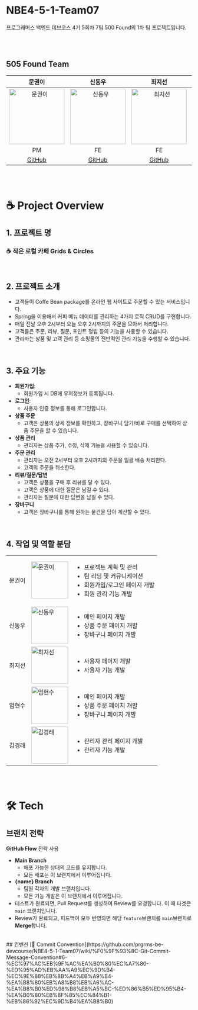 # NBE4-5-1-Team07
프로그래머스 백엔드 데브코스 4기 5회차 7팀 500 Found의 1차 팀 프로젝트입니다.

<br/>
<br/>

## 505 Found Team

|                                           문권이                                           |                                          신동우                                           |                                                        최지선                                                        |                                          엄현수                                           |                                                        김경래                                                        
|:---------------------------------------------------------------------------------------:|:--------------------------------------------------------------------------------------:|:-----------------------------------------------------------------------------------------------------------------:|:--------------------------------------------------------------------------------------:|:-----------------------------------------------------------------------------------------------------------------:|
| <img src="https://avatars.githubusercontent.com/u/102517739?v=4" alt="문권이" width="150"> | <img src="https://avatars.githubusercontent.com/u/58596222?v=4" alt="신동우" width="150"> | <img src="https://avatars.githubusercontent.com/u/192316487?v=4" alt="최지선" width="150"> | <img src="https://avatars.githubusercontent.com/u/55376152?v=4" alt="엄현수" width="150"> | <img src="" alt="김경래" width="150"> |
|                                          PM                                         |                                           FE                                           |                                                        FE                                                         |                                           FE                                           |                                                        FE                                                         |
|                          [GitHub](https://github.com/M00NPANG)                          |                         [GitHub](https://github.com/socra167)                          |                                        [GitHub](https://github.com/wesawth3sun)                                        |                         [GitHub](https://github.com/sameom1048)                          |                                                    [GitHub]()                                                     |

<br/>
<br/>

# ☕ Project Overview

## 1. 프로젝트 명
### ☕ 작은 로컬 카페 Grids & Circles

<br/>

## 2. 프로젝트 소개
- 고객들이 Coffe Bean package를 온라인 웹 사이트로 주문할 수 있는 서비스입니다.
- Spring을 이용해서 커피 메뉴 데이터를 관리하는 4가지 로직 CRUD를 구현합니다.
- 매일 전날 오후 2시부터 오늘 오후 2시까지의 주문을 모아서 처리합니다.
- 고객들은 주문, 리뷰, 질문, 포인트 정립 등의 기능을 사용할 수 있습니다.
- 관리자는 상품 및 고객 관리 등 쇼핑몰의 전반적인 관리 기능을 수행할 수 있습니다.

<br/>

## 3. 주요 기능
- **회원가입**:
    - 회원가입 시 DB에 유저정보가 등록됩니다.
- **로그인**:
    - 사용자 인증 정보를 통해 로그인합니다.
- **상품 주문**
  - 고객은 상품의 상세 정보를 확인하고, 장바구니 담기/바로 구매를 선택하여 상품 주문을 할 수 있습니다.
- **상품 관리**
  - 관리자는 상품 추가, 수정, 삭제 기능을 사용할 수 있습니다.
- **주문 관리**
  - 관리자는 오전 2시부터 오후 2시까지의 주문을 일괄 배송 처리한다.
  - 고객의 주문을 취소한다.
- **리뷰/질문/답변**
  - 고객은 상품을 구매 후 리뷰를 달 수 있다.
  - 고객은 상품에 대한 질문은 남길 수 있다.
  - 관리자는 질문에 대한 답변을 남길 수 있다.
- **장바구니**
  - 고객은 장바구니를 통해 원하는 물건을 담아 계산할 수 있다.

<br/>

## 4. 작업 및 역할 분담
   |     |                                                                                         |                                                                                                  |
   |-----|-----------------------------------------------------------------------------------------|--------------------------------------------------------------------------------------------------|
   | 문권이 | <img src="https://avatars.githubusercontent.com/u/102517739?v=4" alt="문권이" width="100"> | <ul><li>프로젝트 계획 및 관리</li><li>팀 리딩 및 커뮤니케이션</li><li>회원가입/로그인 페이지 개발</li><li>회원 관리 기능 개발</li></ul> |
   | 신동우 | <img src="https://avatars.githubusercontent.com/u/58596222?v=4" alt="신동우" width="100">  | <ul><li>메인 페이지 개발</li><li>상품 주문 페이지 개발</li><li>장바구니 페이지 개발</li></ul>|
   | 최지선 | <img src="https://avatars.githubusercontent.com/u/192316487?v=4" alt="최지선" width="100"> | <ul><li>사용자 페이지 개발</li><li>사용자 기능 개발</li></ul>|
   | 엄현수 | <img src="https://avatars.githubusercontent.com/u/55376152?v=4" alt="엄현수" width="100">  | <ul><li>메인 페이지 개발</li><li>상품 주문 페이지 개발</li><li>장바구니 페이지 개발</li></ul>|
   | 김경래 | <img src="" alt="김경래" width="100">                                                      | <ul><li>관리자 관리 페이지 개발</li><li>관리자 기능 개발 </li></ul> |

<br/>

<br/>


# 🛠️ Tech
##

## 브랜치 전략
**GitHub Flow** 전략 사용
- **Main Branch**
  - 배포 가능한 상태의 코드를 유지합니다.
  - 모든 배포는 이 브랜치에서 이루어집니다.
- **{name} Branch**
  - 팀원 각자의 개발 브랜치입니다.
  - 모든 기능 개발은 이 브랜치에서 이루어집니다.
- 테스트가 완료되면, Pull Request를 생성하여 Review를 요청합니다. 이 때 타겟은 ```main``` 브랜치입니다.
- Review가 완료되고, 피드백이 모두 반영돠면 해당 ```feature```브랜치를 ```main```브랜치로 **Merge**합니다.

<br/>
## 컨벤션
[🎯 Commit Convention](https://github.com/prgrms-be-devcourse/NBE4-5-1-Team07/wiki/%F0%9F%93%8C-Git-Commit-Message-Convention#6-%EC%97%AC%EB%9F%AC%EA%B0%80%EC%A7%80-%ED%95%AD%EB%AA%A9%EC%9D%B4-%EC%9E%88%EB%8B%A4%EB%A9%B4-%EA%B8%80%EB%A8%B8%EB%A6%AC-%EA%B8%B0%ED%98%B8%EB%A5%BC-%ED%86%B5%ED%95%B4-%EA%B0%80%EB%8F%85%EC%84%B1-%EB%86%92%EC%9D%B4%EA%B8%B0)
